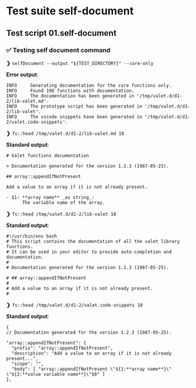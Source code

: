 # Test suite self-document

## Test script 01.self-document

### ✅ Testing self document command

❯ `selfDocument --output "${TEST_DIRECTORY}" --core-only`

**Error output**:

```text
INFO     Generating documentation for the core functions only.
INFO     Found 190 functions with documentation.
INFO     The documentation has been generated in ⌜/tmp/valet.d/d1-2/lib-valet.md⌝.
INFO     The prototype script has been generated in ⌜/tmp/valet.d/d1-2/lib-valet⌝.
INFO     The vscode snippets have been generated in ⌜/tmp/valet.d/d1-2/valet.code-snippets⌝.
```

❯ `fs::head /tmp/valet.d/d1-2/lib-valet.md 10`

**Standard output**:

```text
# Valet functions documentation

> Documentation generated for the version 1.2.3 (1987-05-25).

## array::appendIfNotPresent

Add a value to an array if it is not already present.

- $1: **array name** _as string_:
      The variable name of the array.
```

❯ `fs::head /tmp/valet.d/d1-2/lib-valet 10`

**Standard output**:

```text
#!/usr/bin/env bash
# This script contains the documentation of all the valet library functions.
# It can be used in your editor to provide auto-completion and documentation.
#
# Documentation generated for the version 1.2.3 (1987-05-25).

# ## array::appendIfNotPresent
# 
# Add a value to an array if it is not already present.
# 
```

❯ `fs::head /tmp/valet.d/d1-2/valet.code-snippets 10`

**Standard output**:

```text
{
// Documentation generated for the version 1.2.3 (1987-05-25).

"array::appendIfNotPresent": {
  "prefix": "array::appendIfNotPresent",
  "description": "Add a value to an array if it is not already present...",
  "scope": "",
  "body": [ "array::appendIfNotPresent \"${1:**array name**}\" \"${2:**value variable name**}\"$0" ]
},

```

